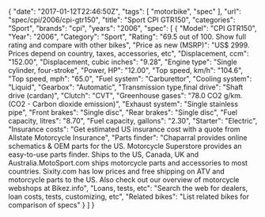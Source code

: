 {
    "date": "2017-01-12T22:46:50Z",
    "tags": [
        "motorbike",
        "spec"
    ],
    "url": "spec\/cpi\/2006\/cpi-gtr150",
    "title": "Sport CPI GTR150",
    "categories": "Sport",
    "brands": "cpi",
    "years": "2006",
    "spec": [
        {
            "Model": "CPI GTR150",
            "Year": "2006",
            "Category": "Sport",
            "Rating": "69.5 out of 100. Show full rating and compare with other bikes",
            "Price as new (MSRP)": "US$ 2999.   Prices depend on country, taxes, accessories, etc",
            "Displacement, ccm": "152.00",
            "Displacement, cubic inches": "9.28",
            "Engine type": "Single cylinder, four-stroke",
            "Power, HP": "12.00",
            "Top speed, km\/h": "104.6",
            "Top speed, mph": "65.0",
            "Fuel system": "Carburettor",
            "Cooling system": "Liquid",
            "Gearbox": "Automatic",
            "Transmission type,final drive": "Shaft drive (cardan)",
            "Clutch": "CVT",
            "Greenhouse gases": "78.0 CO2 g\/km. (CO2 - Carbon dioxide emission)",
            "Exhaust system": "Single stainless pipe",
            "Front brakes": "Single disc",
            "Rear brakes": "Single disc",
            "Fuel capacity, litres": "8.70",
            "Fuel capacity, gallons": "2.30",
            "Starter": "Electric",
            "Insurance costs": "Get estimated US insurance cost with a quote from Allstate Motorcycle Insurance",
            "Parts finder": "Chaparral provides online schematics & OEM parts for the US.   Motorcycle Superstore provides an easy-to-use parts finder. Ships to the US, Canada, UK and Australia.MotoSport.com ships motorcycle parts and accessories to most countries.    Sixity.com has low prices and free shipping on ATV and motorcycle parts to the US. Also check out our overview of motorcycle webshops at Bikez.info",
            "Loans, tests, etc": "Search the web for dealers, loan costs, tests, customizing, etc",
            "Related bikes": "List related bikes for comparison of specs"
        }
    ]
}